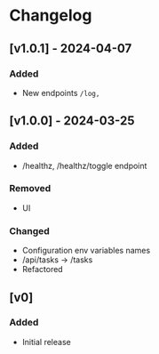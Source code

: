 # Changelog

## [v1.0.1] - 2024-04-07

### Added
- New endpoints `/log,`

## [v1.0.0] - 2024-03-25

### Added

- /healthz, /healthz/toggle endpoint

### Removed

- UI

### Changed

- Configuration env variables names
- /api/tasks -> /tasks
- Refactored

## [v0]

### Added

- Initial release